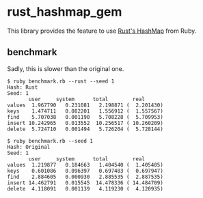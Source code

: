 # rust_hashmap_gem

This library provides the feature to use [Rust's HashMap](https://doc.rust-lang.org/stable/std/collections/struct.HashMap.html) from Ruby.

## benchmark

Sadly, this is slower than the original one.

```
$ ruby benchmark.rb --rust --seed 1
Hash: Rust
Seed: 1
       user     system      total        real
values  1.967790   0.231081   2.198871 (  2.201430)
keys    1.474711   0.082201   1.556912 (  1.557567)
find    5.707038   0.001190   5.708228 (  5.709953)
insert 10.242965   0.013552  10.256517 ( 10.260209)
delete  5.724710   0.001494   5.726204 (  5.728144)
```

```
$ ruby benchmark.rb --seed 1
Hash: Original
Seed: 1
       user     system      total        real
values  1.219877   0.184663   1.404540 (  1.405405)
keys    0.601086   0.096397   0.697483 (  0.697947)
find    2.884605   0.000930   2.885535 (  2.887535)
insert 14.462791   0.015545  14.478336 ( 14.484709)
delete  4.118091   0.001139   4.119230 (  4.120935)
```
